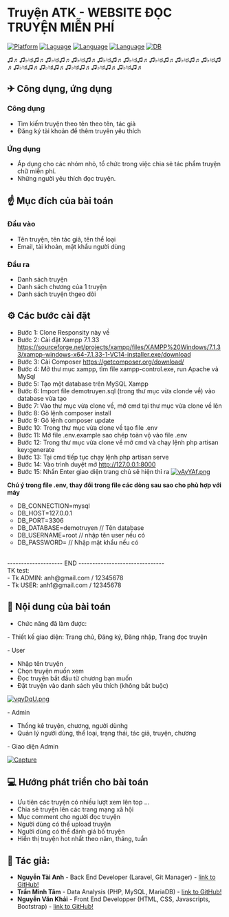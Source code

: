 # Truyện ATK - WEBSITE ĐỌC TRUYỆN MIỄN PHÍ 

[![Platform](https://img.shields.io/badge/platform-PHP-blue
)](https://www.php.net/downloads.php)
[![Laguage](https://img.shields.io/badge/WEB-HTML-green
)](https://www.php.net/downloads.php)
[![Language](https://img.shields.io/badge/Style-CSS-red
)](https://developer.mozilla.org/vi/docs/Web/CSS)
[![Language](https://img.shields.io/badge/WEB-javascripts-9cf
)](https://www.php.net/downloads.php)
[![DB](https://img.shields.io/badge/DB-MYSQL-information
)](https://www.mysql.com/)


♫♬♫♭♮♯♫♬♫♭♮♯♫♬♫♭♮♯♫♬♫♭♮♯♫♬♫♭♮♯♫♬♫♭♮♯♫♬♫♭♮♯♫♬♫♭♮♯♫♬♫♭♮♯♫♬♫♭♮♯♫♬♫♭♮♯♫♬♫♭♮♯♫♬♫♭♮♯♫♬
<h2> ✈ Công dụng, ứng dụng  </h2>
<h3> Công dụng </h3>

 - Tìm kiếm truyện theo tên theo tên, tác giả
 - Đăng ký tài khoản để thêm truyên yêu thích 
  
 <h3> Ứng dụng </h3>
 
 - Áp dụng cho các nhóm nhỏ, tổ chức trong việc chia sẻ tác phẩm truyện chữ miễn phí.
 - Những người yêu thích đọc truyện.
 
<h2>☝ Mục đích của bài toán</h2>

<h3> Đầu vào</h3>

- Tên truyện, tên tác giả, tên thể loại
- Email, tài khoản, mật khẩu người dùng 

<h3> Đầu ra </h3>

- Danh sách truyện
- Danh sách chương của 1 truyện
- Danh sách truyện thgeo dõi

<h2>⚙ Các bước cài đặt</h2>

- Bước 1: Clone Responsity này về
- Bước 2: Cài đặt Xampp 7.1.33 https://sourceforge.net/projects/xampp/files/XAMPP%20Windows/7.1.33/xampp-windows-x64-7.1.33-1-VC14-installer.exe/download
- Bước 3: Cài Composer https://getcomposer.org/download/
- Bước 4: Mở thư mục xampp, tìm file xampp-control.exe, run Apache và MySql
- Bước 5: Tạo một database trên MySQL Xampp 
- Bước 6: Import file demotruyen.sql (trong thư mục vừa clonde về) vào database vừa tạo
- Bước 7: Vào thư mục vừa clone về, mở cmd tại thư mục vừa clone về lên
- Bước 8: Gõ lệnh composer install
- Bước 9: Gõ lệnh composer update
- Bước 10: Trong thư mục vừa clone về tạo file .env 
- Bước 11: Mở file .env.example sao chép toàn vộ vào file .env
- Bước 12: Trong thư mục vừa clone về mở cmd và chạy lệnh php artisan key:generate
- Bước 13: Tại cmd tiếp tục chạy lệnh php artisan serve 
- Bước 14: Vào trình duyệt mở http://127.0.0.1:8000
- Bước 15: Nhấn Enter giao diện trang chủ sẽ hiện thỉ ra
[![vAyYAf.png](https://scontent.fsgn2-5.fna.fbcdn.net/v/t1.15752-9/140859600_250270619998635_6352793602379822998_n.png?_nc_cat=102&ccb=2&_nc_sid=ae9488&_nc_ohc=KhVeeZEZ5gsAX_RCUON&_nc_ht=scontent.fsgn2-5.fna&oh=5a1eca3566a9cf3dc80a3226c5fed2c7&oe=60346DA9)](https://imge.to/i/vAyYAf)

<b>Chú ý trong file .env, thay đổi trong file các dòng sau sao cho phù hợp với máy</b>

<ul style="list-style-type:circle">
    <li>DB_CONNECTION=mysql</li>
        <li>    DB_HOST=127.0.0.1</li>
            <li>DB_PORT=3306</li>
            <li>DB_DATABASE=demotruyen // Tên database</li>
            <li>DB_USERNAME=root       // nhập tên user nếu có</li> 
            <li>DB_PASSWORD=          // Nhập mật khẩu nếu có</li>
                </ul>

<br>
-------------------- END -------------------------------
<br>
TK test:<br>
- Tk ADMIN: anh@gmail.com / 12345678<br>
- Tk USER:  anh1@gmail.com / 12345678<br>
<h2>📑 Nội dung của bài toán </h2>

- Chức năng đã làm được:
<p>- Thiết kế giao diện: Trang chủ, Đăng ký, Đăng nhập, Trang đọc truyện</p>
<p>- User</p>
<ul>
    <li> Nhập tên truyện </li>
    <li> Chọn truyện muốn xem </li>
    <li> Đọc truyện bắt đầu từ chương bạn muốn</li>
    <li> Đặt truyện vào danh sách yêu thích (không bắt buộc) </li>
</ul>

[![vqyDqU.png](https://scontent.fsgn2-5.fna.fbcdn.net/v/t1.15752-9/140859600_250270619998635_6352793602379822998_n.png?_nc_cat=102&ccb=2&_nc_sid=ae9488&_nc_ohc=KhVeeZEZ5gsAX_RCUON&_nc_ht=scontent.fsgn2-5.fna&oh=5a1eca3566a9cf3dc80a3226c5fed2c7&oe=60346DA9)](https://imge.to/i/vAyYAf)


<p>- Admin</p>
<ul>
    <li> Thống kê truyện, chương, người dùnhg </li>
    <li> Quản lý người dùng, thể loại, trạng thái, tác giả, truyện, chương </li>
</ul>

<p>- Giao diện Admin</p>
<a href="https://ibb.co/P1HpF6Z"><img src="https://i.ibb.co/TP3XYgB/Capture.png" alt="Capture" border="0"></a>

<h2>💻 Hướng phát triển cho bài toán</h2>

- Ưu tiên các truyện có nhiều lượt xem lên top ...
- Chia sẽ truyện lên các trang mạng xã hội
- Mục comment cho người đọc truyện
- Người dùng có thể upload truyện
- Người dùng có thể đánh giá bố truyện
- Hiển thị truyện hot nhất theo năm, tháng, tuần

<h2>👦 Tác giả: </h3>
     
- **Nguyễn Tài Anh**  - Back End Developer (Laravel, Git Manager) -  [link to GitHub!](https://github.com/NguyenTaiAnh)
- **Trần Minh Tâm**   - Data Analysis (PHP, MySQL, MariaDB) -  [link to GitHub!](https://github.com/zdankz)
- **Nguyễn Văn Khải** - Front End Developper (HTML, CSS, Javascripts, Bootstrap) - [link to GitHub!](https://github.com/Nguyenkhai99vn)
   
   
   
